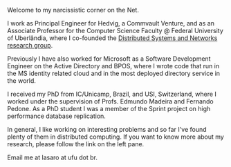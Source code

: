 Welcome to my narcissistic corner on the Net.

I work as Principal Engineer for Hedvig, a Commvault Venture, and as an Associate Professor for the Computer Science Faculty @ Federal University of Uberlândia, where I co-founded the [Distributed Systems and Networks research group](https://sites.google.com/site/distributedsystemsandnetworks/members).

Previously I have also worked for Microsoft as a Software Development Engineer on the Active Directory and BPOS, where I wrote code that run in the MS identity related cloud and in the most deployed directory service in the world.

I received my PhD from IC/Unicamp, Brazil, and USI, Switzerland, where I worked under the supervision of Profs. Edmundo Madeira and Fernando Pedone. As a PhD student I was a member of the Sprint project on high performance database replication.

In general, I like working on interesting problems and so far I've found plenty of them in distributed computing. If you want to know more about my research, please follow the link on the left pane.

Email me at lasaro at ufu dot br.
